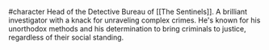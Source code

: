 #character 
Head of the Detective Bureau of [[The Sentinels]]. A brilliant investigator with a knack for unraveling complex crimes. He's known for his unorthodox methods and his determination to bring criminals to justice, regardless of their social standing.